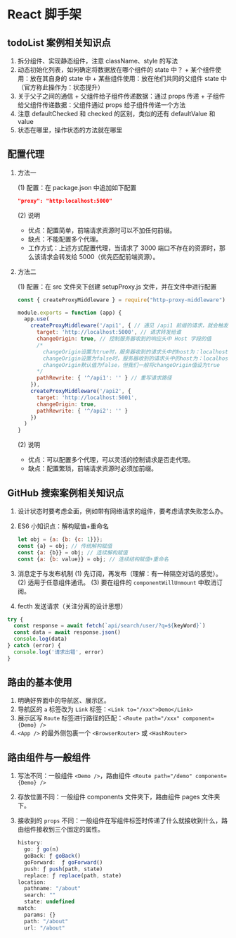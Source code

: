 # React 脚手架

## todoList 案例相关知识点

  1. 拆分组件、实现静态组件，注意 className、style 的写法
  2. 动态初始化列表，如何确定将数据放在哪个组件的 state 中？
    + 某个组件使用：放在其自身的 state 中
    + 某些组件使用：放在他们共同的父组件 state 中（官方称此操作为：状态提升）
  3. 关于父子之间的通信
    + 父组件给子组件传递数据：通过 props 传递
    + 子组件给父组件传递数据：父组件通过 props 给子组件传递一个方法
  4. 注意 defaultChecked 和 checked 的区别，类似的还有 defaultValue 和 value
  5. 状态在哪里，操作状态的方法就在哪里

## 配置代理

1. 方法一

    (1) 配置：在 package.json 中追加如下配置

      ``` json
      "proxy": "http:localhost:5000"
      ```

    (2) 说明
      + 优点：配置简单，前端请求资源时可以不加任何前缀。
      + 缺点：不能配置多个代理。
      + 工作方式：上述方式配置代理，当请求了 3000 端口不存在的资源时，那么该请求会转发给 5000（优先匹配前端资源）。

2. 方法二

    (1) 配置：在 src 文件夹下创建 setupProxy.js 文件，并在文件中进行配置

      ``` JavaScript
      const { createProxyMiddleware } = require("http-proxy-middleware")

      module.exports = function (app) {
        app.use(
          createProxyMiddleware('/api1', { // 遇见 /api1 前缀的请求，就会触发该代理配置
            target: 'http://localhost:5000', // 请求转发给谁
            changeOrigin: true, // 控制服务器收到的响应头中 Host 字段的值
            /*
              changeOrigin设置为true时，服务器收到的请求头中的host为：localhost:5000
              changeOrigin设置为false时，服务器收到的请求头中的host为：localhost:3000
              changeOrigin默认值为false，但我们一般将changeOrigin值设为true
            */
            pathRewrite: { '^/api1': '' } // 重写请求路径
          }),
          createProxyMiddleware('/api2', {
            target: 'http://localhost:5001',
            changeOrigin: true,
            pathRewrite: { '^/api2': '' }
          })
        )
      }
      ```

    (2) 说明
      + 优点：可以配置多个代理，可以灵活的控制请求是否走代理。
      + 缺点：配置繁琐，前端请求资源时必须加前缀。

## GitHub 搜索案例相关知识点

1. 设计状态时要考虑全面，例如带有网络请求的组件，要考虑请求失败怎么办。
2. ES6 小知识点：解构赋值+重命名

    ``` JavaScript
    let obj = {a: {b: {c: 1}}};
    const {a} = obj; // 传统解构赋值
    const {a: {b}} = obj; // 连续解构赋值
    const {a: {b: value}} = obj; // 连续结构赋值+重命名
    ```

3. 消息定于与发布机制
  (1) 先订阅，再发布（理解：有一种隔空对话的感觉）。
  (2) 适用于任意组件通讯。
  (3) 要在组件的 `componentWillUnmount` 中取消订阅。

4. fecth 发送请求（关注分离的设计思想）

  ``` JavaScript
  try {
    const response = await fetch(`api/search/user/?q=${keyWord}`)
    const data = await response.json()
    console.log(data)
  } catch (error) {
    console.log('请求出错', error)
  }
  ```

## 路由的基本使用

1. 明确好界面中的导航区、展示区。
2. 导航区的 `a` 标签改为 `Link` 标签：`<Link to="/xxx">Demo</Link>`
3. 展示区写 `Route` 标签进行路径的匹配：`<Route path="/xxx" component={Demo} />`
4. `<App />` 的最外侧包裹一个 `<BrowserRouter>` 或 `<HashRouter>`

## 路由组件与一般组件

1. 写法不同：一般组件 `<Demo />`，路由组件 `<Route path="/demo" component={Demo} />`
2. 存放位置不同：一般组件 components 文件夹下，路由组件 pages 文件夹下。
3. 接收到的 `props` 不同：一般组件在写组件标签时传递了什么就接收到什么，路由组件接收到三个固定的属性。

    ``` JavaScript
    history:
      go: ƒ go(n)
      goBack: ƒ goBack()
      goForward:  ƒ goForward()
      push: ƒ push(path, state)
      replace: ƒ replace(path, state)
    location:
      pathname: "/about"
      search: ""
      state: undefined
    match:
      params: {}
      path: "/about"
      url: "/about"
    ```
